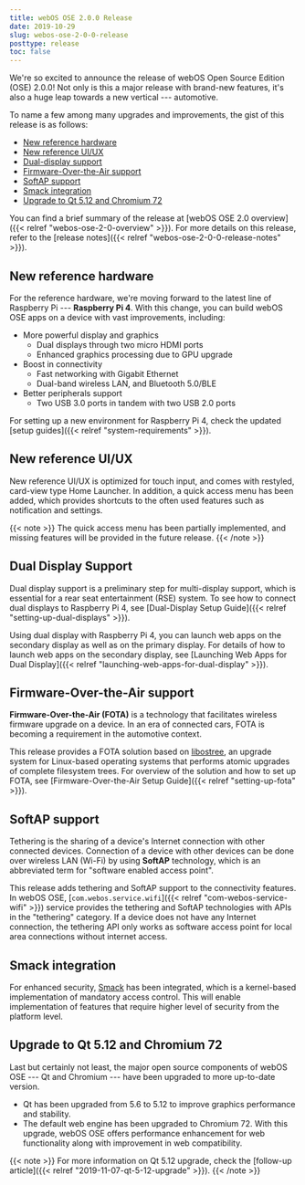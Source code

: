 ```yaml
---
title: webOS OSE 2.0.0 Release
date: 2019-10-29
slug: webos-ose-2-0-0-release
posttype: release
toc: false
---
```


We're so excited to announce the release of webOS Open Source Edition (OSE) 2.0.0! Not only is this a major release with brand-new features, it's also a huge leap towards a new vertical --- automotive.

To name a few among many upgrades and improvements, the gist of this release is as follows:

* [New reference hardware](#new-reference-hardware)
* [New reference UI/UX](#new-reference-ui-ux)
* [Dual-display support](#dual-display-support)
* [Firmware-Over-the-Air support](#firmware-over-the-air-support)
* [SoftAP support](#softap-support)
* [Smack integration](#smack-integration)
* [Upgrade to Qt 5.12 and Chromium 72](#upgrade-to-qt-5-12-and-chromium-72)

You can find a brief summary of the release at [webOS OSE 2.0 overview]({{< relref "webos-ose-2-0-overview" >}}). For more details on this release, refer to the [release notes]({{< relref "webos-ose-2-0-0-release-notes" >}}).

## New reference hardware

For the reference hardware, we're moving forward to the latest line of Raspberry Pi --- **Raspberry Pi 4**. With this change, you can build webOS OSE apps on a device with vast improvements, including:

* More powerful display and graphics
    - Dual displays through two micro HDMI ports
    - Enhanced graphics processing due to GPU upgrade
* Boost in connectivity
    - Fast networking with Gigabit Ethernet
    - Dual-band wireless LAN, and Bluetooth 5.0/BLE
* Better peripherals support
    - Two USB 3.0 ports in tandem with two USB 2.0 ports

For setting up a new environment for Raspberry Pi 4, check the updated [setup guides]({{< relref "system-requirements" >}}).

## New reference UI/UX

New reference UI/UX is optimized for touch input, and comes with restyled, card-view type Home Launcher. In addition, a quick access menu has been added, which provides shortcuts to the often used features such as notification and settings.

{{< note >}}
The quick access menu has been partially implemented, and missing features will be provided in the future release.
{{< /note >}}

## Dual Display Support

Dual display support is a preliminary step for multi-display support, which is essential for a rear seat entertainment (RSE) system. To see how to connect dual displays to Raspberry Pi 4, see [Dual-Display Setup Guide]({{< relref "setting-up-dual-displays" >}}).

Using dual display with Raspberry Pi 4, you can launch web apps on the secondary display as well as on the primary display. For details of how to launch web apps on the secondary display, see [Launching Web Apps for Dual Display]({{< relref "launching-web-apps-for-dual-display" >}}).

## Firmware-Over-the-Air support

**Firmware-Over-the-Air (FOTA)** is a technology that facilitates wireless firmware upgrade on a device. In an era of connected cars, FOTA is becoming a requirement in the automotive context.

This release provides a FOTA solution based on [libostree](https://ostree.readthedocs.io/en/latest/), an upgrade system for Linux-based operating systems that performs atomic upgrades of complete filesystem trees. For overview of the solution and how to set up FOTA, see [Firmware-Over-the-Air Setup Guide]({{< relref "setting-up-fota" >}}).

## SoftAP support

Tethering is the sharing of a device's Internet connection with other connected devices. Connection of a device with other devices can be done over wireless LAN (Wi-Fi) by using **SoftAP** technology, which is an abbreviated term for "software enabled access point".

This release adds tethering and SoftAP support to the connectivity features. In webOS OSE, [`com.webos.service.wifi`]({{< relref "com-webos-service-wifi" >}}) service provides the tethering and SoftAP technologies with APIs in the "tethering" category. If a device does not have any Internet connection, the tethering API only works as software access point for local area connections without internet access.

## Smack integration

For enhanced security, [Smack](https://en.wikipedia.org/wiki/Smack_(software)) has been integrated, which is a kernel-based implementation of mandatory access control. This will enable implementation of features that require higher level of security from the platform level.

## Upgrade to Qt 5.12 and Chromium 72

Last but certainly not least, the major open source components of webOS OSE --- Qt and Chromium --- have been upgraded to more up-to-date version.

* Qt has been upgraded from 5.6 to 5.12 to improve graphics performance and stability.
* The default web engine has been upgraded to Chromium 72. With this upgrade, webOS OSE offers performance enhancement for web functionality along with improvement in web compatibility.

{{< note >}}
For more information on Qt 5.12 upgrade, check the [follow-up article]({{< relref "2019-11-07-qt-5-12-upgrade" >}}).
{{< /note >}}
